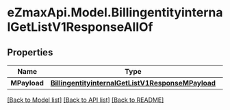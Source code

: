 
# eZmaxApi.Model.BillingentityinternalGetListV1ResponseAllOf

## Properties

Name | Type | Description | Notes
------------ | ------------- | ------------- | -------------
**MPayload** | [**BillingentityinternalGetListV1ResponseMPayload**](BillingentityinternalGetListV1ResponseMPayload.md) |  | 

[[Back to Model list]](../README.md#documentation-for-models)
[[Back to API list]](../README.md#documentation-for-api-endpoints)
[[Back to README]](../README.md)

